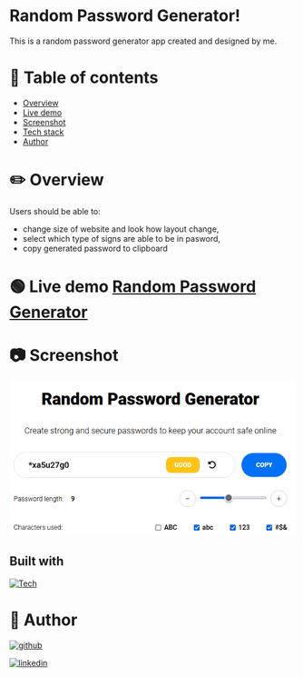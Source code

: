 # Random Password Generator!

This is a random password generator app created and designed by me.

# 📝 Table of contents

-   [Overview](#overview)
-   [Live demo](#live-demo)
-   [Screenshot](#screenshot)
-   [Tech stack](#tech-stack)
-   [Author](#author)

# ✏️ Overview

Users should be able to:

-   change size of website and look how layout change,
-   select which type of signs are able to be in pasword,
-   copy generated password to clipboard

# 🟢 Live demo [Random Password Generator](https://thriving-squirrel-018761.netlify.app/)

# 📷 Screenshot

![](password.png)

## Built with

[![Tech](https://skills.thijs.gg/icons?i=javascript,html,css&theme=light)]()

# 🔗 Author

[![github](https://img.shields.io/badge/github-000?style=for-the-badge&logo=ko-fi&logoColor=white)](https://github.com/Mafiusz)

[![linkedin](https://img.shields.io/badge/linkedin-0A66C2?style=for-the-badge&logo=linkedin&logoColor=white)](https://www.linkedin.com/in/mateusz-gosiewski-aa138b233/)
